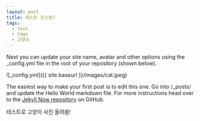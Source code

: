 ```yaml
---
layout: post
title: 테스트 포스팅!
tags:
  - test
  - tags
  - 고양이
---
```


Next you can update your site name, avatar and other options using the _config.yml file in the root of your repository (shown below).

![_config.yml]({{ site.baseurl }}/images/cat.jpeg)

The easiest way to make your first post is to edit this one. Go into /_posts/ and update the Hello World markdown file. For more instructions head over to the [Jekyll Now repository](https://github.com/barryclark/jekyll-now) on GitHub.

테스트로 고양이 사진 올려봄!